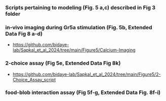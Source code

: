 ### Scripts pertaining to modeling (Fig. 5 a,c) described in Fig 3 folder
### in-vivo imaging during Gr5a stimulation (Fig. 5b, Extended Data Fig 8 a-d)
- https://github.com/bidaye-lab/Sapkal_et_al_2024/tree/main/Figure5/Calcium-Imaging
### 2-choice assay (Fig 5e, Extended Data Fig 8k)
- https://github.com/bidaye-lab/Sapkal_et_al_2024/tree/main/Figure5/2-Choice_Assay_script
### food-blob interaction assay (Fig 5f-g, Extended Data Fig. 8f-i)
